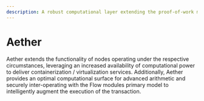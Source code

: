 ```yaml
---
description: A robust computational layer extending the proof-of-work module
---
```


# Aether

Aether extends the functionality of nodes operating under the respective circumstances, leveraging an increased availability of computational power to deliver containerization / virtualization services. Additionally, Aether provides an optimal computational surface for advanced arithmetic and securely inter-operating with the Flow modules primary model to intelligently augment the execution of the transaction.&#x20;

